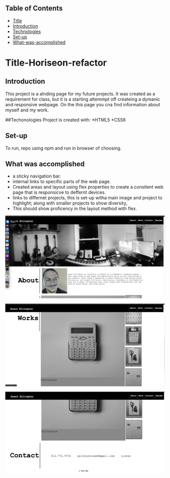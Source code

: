 ## Table of Contents
* [Title](*Title)
* [Introduction](*Introduction)
* [Technologies](*Technologies)
* [Set-up](*Set-up)
* [What-was-accomplished](*What-was-accomplished)

# Title-Horiseon-refactor

## Introduction

This project is a alnding page for my future projects. It was created as a requirement for class, but it is a starting attemmpt off createing a dymanic and responsive webpage. On the this page you cna find information about myself and my work.

##Techonologies
Project is created with:
*HTML5
*CSS6

## Set-up

To run, repo using npm and run in browser of choosing.

## What was accomplished
* a sticky navigation bar.
* internal links to specific parts of the web page.
* Created areas and layout using flex properties to create a consitent web page that is responsicve to deffernt devices.
* links to differnet projects, this is set-up witha main image and project to highlight; along with smaller projects to show diversity,
* This should show proficency in the layout method with flex.

![Image of the top of the web page](/assets/images/Screenshot-topofwebpage.png)

![Image of the middle of web page](/assets/images/Screenshot-middleofwebpage.png)

![Image of the bottom of the webpage](/assets/images/Screenshot-bottomofwebpage.png)




